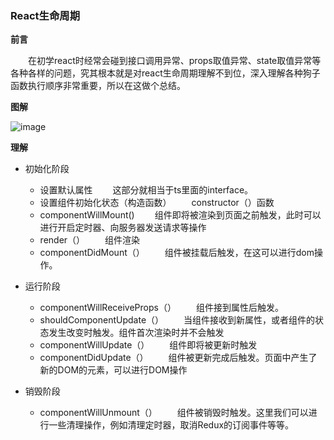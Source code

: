 ### React生命周期

**前言**

&emsp;&emsp;在初学react时经常会碰到接口调用异常、props取值异常、state取值异常等各种各样的问题，究其根本就是对react生命周期理解不到位，深入理解各种狗子函数执行顺序非常重要，所以在这做个总结。

**图解**

![image](https://user-images.githubusercontent.com/46807600/62606191-404e0580-b92e-11e9-8fb3-0a41be185d15.png)

**理解**

- 初始化阶段

  -  设置默认属性
      &emsp;&emsp;这部分就相当于ts里面的interface。
  - 设置组件初始化状态（构造函数）
      &emsp;&emsp;constructor（）函数
  - componentWillMount()
      &emsp;&emsp;组件即将被渲染到页面之前触发，此时可以进行开启定时器、向服务器发送请求等操作
  - render（）
      &emsp;&emsp;组件渲染
  - componentDidMount（）
     &emsp;&emsp;组件被挂载后触发，在这可以进行dom操作。

- 运行阶段

  - componentWillReceiveProps（）
     &emsp;&emsp;组件接到属性后触发。
  - shouldComponentUpdate（）
     &emsp;&emsp;当组件接收到新属性，或者组件的状态发生改变时触发。组件首次渲染时并不会触发
  - componentWillUpdate（）
     &emsp;&emsp;组件即将被更新时触发
  - componentDidUpdate（）
     &emsp;&emsp;组件被更新完成后触发。页面中产生了新的DOM的元素，可以进行DOM操作

- 销毁阶段

  - componentWillUnmount（）
     &emsp;&emsp;组件被销毁时触发。这里我们可以进行一些清理操作，例如清理定时器，取消Redux的订阅事件等等。